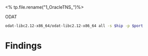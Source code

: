 <% tp.file.rename("1_OracleTNS_")%>

ODAT
```bash
odat-libc2.12-x86_64/odat-libc2.12-x86_64 all -s $hip -p $port
```


# Findings